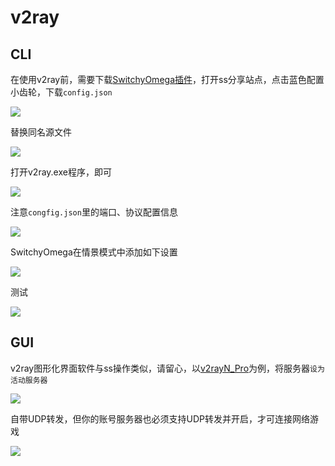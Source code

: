 # v2ray

## CLI

在使用v2ray前，需要下载[SwitchyOmega插件](https://github.com/FelisCatus/SwitchyOmega)，打开ss分享站点，点击蓝色配置小齿轮，下载`config.json`

![](https://raw.githubusercontent.com/loremwalker/fq-book/master/docs/images/2018-04-29_000906.png)

替换同名源文件

![](https://raw.githubusercontent.com/loremwalker/fq-book/master/docs/images/2018-04-29_001551.png)

打开v2ray.exe程序，即可

![](https://raw.githubusercontent.com/loremwalker/fq-book/master/docs/images/2018-04-29_001900.png)

注意`congfig.json`里的端口、协议配置信息

![](https://raw.githubusercontent.com/loremwalker/fq-book/master/docs/images/2018-04-29_002418.png)

SwitchyOmega在情景模式中添加如下设置

![](https://raw.githubusercontent.com/loremwalker/fq-book/master/docs/images/2018-04-29_002210.png)

测试

![](https://raw.githubusercontent.com/loremwalker/fq-book/master/docs/images/2018-04-29_002706.png)

## GUI

v2ray图形化界面软件与ss操作类似，请留心，以[v2rayN_Pro](https://drive.google.com/drive/folders/1oCt98YHiFdf_uJPB2nRGU2FXDnZxSXVM)为例，将服务器`设为活动服务器`

![](https://raw.githubusercontent.com/loremwalker/fq-book/master/docs/images/2018-05-06_211557.png)

自带UDP转发，但你的账号服务器也必须支持UDP转发并开启，才可连接网络游戏

![](https://raw.githubusercontent.com/loremwalker/fq-book/master/docs/images/2018-05-06_212229.png)

